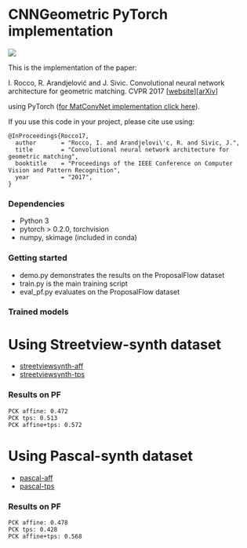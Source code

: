 # CNNGeometric PyTorch implementation

![](http://www.di.ens.fr/willow/research/cnngeometric/images/teaser.png)

This is the implementation of the paper: 

I. Rocco, R. Arandjelović and J. Sivic. Convolutional neural network architecture for geometric matching. CVPR 2017 [[website](http://www.di.ens.fr/willow/research/cnngeometric/)][[arXiv](https://arxiv.org/abs/1703.05593)]

using PyTorch ([for MatConvNet implementation click here](https://github.com/ignacio-rocco/cnngeometric_matconvnet)).

If you use this code in your project, please cite use using:
````
@InProceedings{Rocco17,
  author       = "Rocco, I. and Arandjelovi\'c, R. and Sivic, J.",
  title        = "Convolutional neural network architecture for geometric matching",
  booktitle    = "Proceedings of the IEEE Conference on Computer Vision and Pattern Recognition",
  year         = "2017",
}
````

### Dependencies ###
  - Python 3
  - pytorch > 0.2.0, torchvision
  - numpy, skimage (included in conda)

### Getting started ###
  - demo.py demonstrates the results on the ProposalFlow dataset
  - train.py is the main training script
  - eval_pf.py evaluates on the ProposalFlow dataset
  
### Trained models ###

# Using Streetview-synth dataset
  - [streetviewsynth-aff](http://www.di.ens.fr/willow/research/cnngeometric/trained_models/pytorch/best_streetview_checkpoint_adam_affine_grid_loss.pth.tar)
  - [streetviewsynth-tps](http://www.di.ens.fr/willow/research/cnngeometric/trained_models/pytorch/best_streetview_checkpoint_adam_tps_grid_loss.pth.tar)

### Results on PF
```
PCK affine: 0.472
PCK tps: 0.513
PCK affine+tps: 0.572
```

# Using Pascal-synth dataset
  - [pascal-aff](http://www.di.ens.fr/willow/research/cnngeometric/trained_models/pytorch/best_pascal_checkpoint_adam_affine_grid_loss.pth.tar)
  - [pascal-tps](http://www.di.ens.fr/willow/research/cnngeometric/trained_models/pytorch/best_pascal_checkpoint_adam_tps_grid_loss.pth.tar)

### Results on PF
```
PCK affine: 0.478
PCK tps: 0.428
PCK affine+tps: 0.568
```